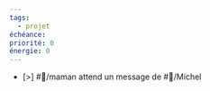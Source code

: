 ```yaml
---
tags:
  - projet
échéance: 
priorité: 0
énergie: 0
---
```

- [>] #👤/maman attend un message de #👤/Michel